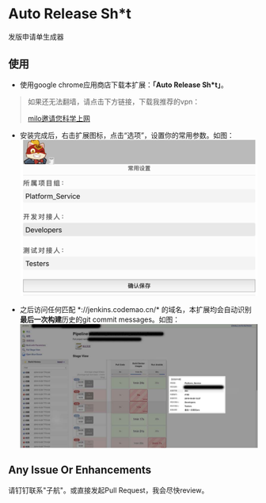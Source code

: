 # Auto Release Sh\*t

发版申请单生成器

## 使用
* 使用google chrome应用商店下载本扩展：**「Auto Release Sh*t」**。

> 如果还无法翻墙，请点击下方链接，下载我推荐的vpn：
> 
> [milo邀请您科学上网](https://xiyou4you.net/r/?s=6253377)

* 安装完成后，右击扩展图标，点击“选项”，设置你的常用参数。如图：
![Image text](https://raw.githubusercontent.com/milobluebell/imgs-repo/master/WX20191029-151103%402x.png)


* 之后访问任何匹配 \*://jenkins.codemao.cn/\* 的域名，本扩展均会自动识别**最后一次构建**历史的git commit messages。如图：
![Image text](https://raw.githubusercontent.com/milobluebell/imgs-repo/master/WX20191029-152849%402x.jpg)


## Any Issue Or Enhancements
请钉钉联系"子航"。或直接发起Pull Request，我会尽快review。